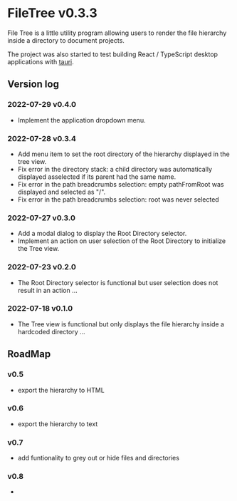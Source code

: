 # FileTree v0.3.3

File Tree is a little utility program allowing users to render the file hierarchy inside a directory to document projects.

The project was also started to test building React / TypeScript desktop applications with [tauri](https://tauri.app/).

## Version log

### 2022-07-29 v0.4.0
- Implement the application dropdown menu.
### 2022-07-28 v0.3.4
- Add menu item to set the root directory of the hierarchy displayed in the tree view.
- Fix error in the directory stack: a child directory was automatically displayed asselected if its parent had the same name.
- Fix error in the path breadcrumbs selection: empty pathFromRoot was displayed and selected as "/".
- Fix error in the path breadcrumbs selection: root was never selected
### 2022-07-27 v0.3.0
- Add a modal dialog to display the Root Directory selector.
- Implement an action on user selection of the Root Directory to initialize the Tree view.
### 2022-07-23 v0.2.0
- The Root Directory selector is functional but user selection does not result in an action ...
### 2022-07-18 v0.1.0
- The Tree view is functional but only displays the file hierarchy inside a hardcoded directory ...

## RoadMap

### v0.5
- export the hierarchy to HTML
### v0.6
- export the hierarchy to text
### v0.7
- add funtionality to grey out or hide files and directories
### v0.8
- 

